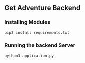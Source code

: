 ## Get Adventure Backend

### Installing Modules
```bash
pip3 install requirements.txt
```

### Running the backend Server
```bash
python3 application.py
```
